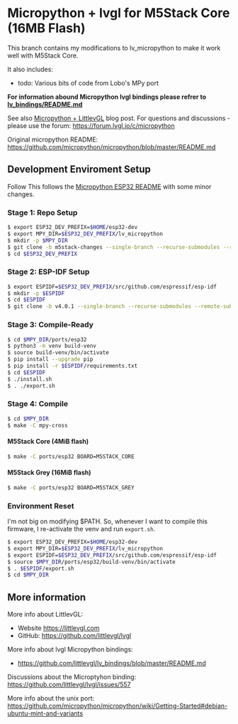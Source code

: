 # Micropython + lvgl for M5Stack Core (16MB Flash)

This branch contains my modifications to lv_micropython to make it work well with M5Stack Core.

It also includes:

- todo: Various bits of code from Lobo's MPy port

**For information abound Micropython lvgl bindings please refrer to [lv_bindings/README.md](https://github.com/littlevgl/lv_bindings/blob/master/README.md)**

See also [Micropython + LittlevGL](https://blog.littlevgl.com/2019-02-20/micropython-bindings) blog post.
For questions and discussions - please use the forum: https://forum.lvgl.io/c/micropython

Original micropython README: https://github.com/micropython/micropython/blob/master/README.md

## Development Enviroment Setup

Follow
This follows the [Micropython ESP32 README](https://github.com/micropython/micropython/blob/master/ports/esp32/README.md) with some minor changes.

### Stage 1: Repo Setup

```bash
$ export ESP32_DEV_PREFIX=$HOME/esp32-dev
$ export MPY_DIR=$ESP32_DEV_PREFIX/lv_micropython
$ mkdir -p $MPY_DIR
$ git clone -b m5stack-changes --single-branch --recurse-submodules --remote-submodules https://github.com/brotherdust/lv_micropython $MPY_DIR
$ cd $ESP32_DEV_PREFIX
```

### Stage 2: ESP-IDF Setup

```bash
$ export ESPIDF=$ESP32_DEV_PREFIX/src/github.com/espressif/esp-idf
$ mkdir -p $ESPIDF
$ cd $ESPIDF
$ git clone -b v4.0.1 --single-branch --recurse-submodules --remote-submodules https://github.com/espressif/esp-idf.git $ESPIDF
```

### Stage 3: Compile-Ready

```bash
$ cd $MPY_DIR/ports/esp32
$ python3 -m venv build-venv
$ source build-venv/bin/activate
$ pip install --upgrade pip
$ pip install -r $ESPIDF/requirements.txt
$ cd $ESPIDF
$ ./install.sh
$ . ./export.sh
```

### Stage 4: Compile

```bash
$ cd $MPY_DIR
$ make -C mpy-cross
```

#### M5Stack Core (4MiB flash)

```bash
$ make -C ports/esp32 BOARD=M5STACK_CORE
```

#### M5Stack Grey (16MiB flash)

```bash
$ make -C ports/esp32 BOARD=M5STACK_GREY
```

### Environment Reset

I'm not big on modifying $PATH. So, whenever I want to compile this firmware, I re-activate the venv and run `export.sh`.

```bash
$ export ESP32_DEV_PREFIX=$HOME/esp32-dev
$ export MPY_DIR=$ESP32_DEV_PREFIX/lv_micropython
$ export ESPIDF=$ESP32_DEV_PREFIX/src/github.com/espressif/esp-idf
$ source $MPY_DIR/ports/esp32/build-venv/bin/activate
$ . $ESPIDF/export.sh
$ cd $MPY_DIR
```
## More information

More info about LittlevGL: 
- Website https://littlevgl.com
- GitHub: https://github.com/littlevgl/lvgl

More info about lvgl Micropython bindings:
- https://github.com/littlevgl/lv_bindings/blob/master/README.md

Discussions about the Microptyhon binding: https://github.com/littlevgl/lvgl/issues/557

More info about the unix port: https://github.com/micropython/micropython/wiki/Getting-Started#debian-ubuntu-mint-and-variants

